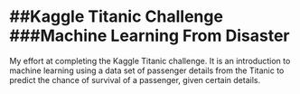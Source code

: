 ##Kaggle Titanic Challenge
###Machine Learning From Disaster
================

My effort at completing the Kaggle Titanic challenge. It is an introduction to machine learning using a data set of passenger details from the Titanic to predict the chance of survival of a passenger, given certain details.
